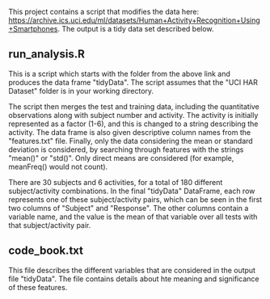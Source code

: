 This project contains a script that modifies the data here: https://archive.ics.uci.edu/ml/datasets/Human+Activity+Recognition+Using+Smartphones. The output is a tidy data set described below. 

## run_analysis.R
This is a script which starts with the folder from the above link and produces the data frame "tidyData". The script assumes that the "UCI HAR Dataset" folder is in your working directory. 

The script then merges the test and training data, including the quantitative observations along with subject number and activity. The activity is initially represented as a factor (1-6), and this is changed to a string describing the activity. The data frame is also given descriptive column names from the "features.txt" file. Finally, only the data considering the mean or standard deviation is considered, by searching through features with the strings "mean()" or "std()". Only direct means are considered (for example, meanFreq() would not count). 

There are 30 subjects and 6 activities, for a total of 180 different subject/activity combinations. In the final "tidyData" DataFrame, each row represents one of these subject/activity pairs, which can be seen in the first two columns of "Subject" and "Response". The other columns contain a variable name, and the value is the mean of that variable over all tests with that subject/activity pair. 

## code_book.txt

This file describes the different variables that are considered in the output file "tidyData". The file contains details about hte meaning and significance of these features. 


